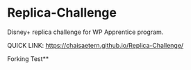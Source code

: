 # Replica-Challenge
Disney+ replica challenge for WP Apprentice program.

QUICK LINK: https://chaisaetern.github.io/Replica-Challenge/

Forking Test**